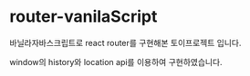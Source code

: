 # router-vanilaScript

바닐라자바스크립트로 react router를 구현해본 토이프로젝트 입니다.

window의 history와 location api를 이용하여 구현하였습니다.
